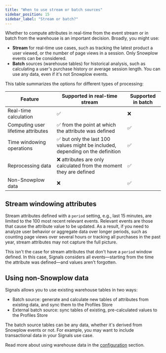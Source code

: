 ```yaml
---
title: "When to use stream or batch sources"
sidebar_position: 15
sidebar_label: "Stream or batch?"
---
```


Whether to compute attributes in real-time from the event stream or in batch from the warehouse is an important decision. Broadly, you might use:
* **Stream** for real-time use cases, such as tracking the latest product a user viewed, or the number of page views in a session. Only Snowplow events can be considered.
* **Batch** sources (warehouse tables) for historical analysis, such as calculating a user's purchase history or average session length. You can use any data, even if it's not Snowplow events.

This table summarizes the options for different types of processing:

| Feature                            | Supported in real-time stream                                                 | Supported in batch |
| ---------------------------------- | ----------------------------------------------------------------------------- | ------------------ |
| Real-time calculation              | ✅                                                                             | ❌                  |
| Computing user lifetime attributes | ✅ from the point at which the attribute was defined                           | ✅                  |
| Time windowing operations          | ✅ but only the last 100 values might be included, depending on the definition | ✅                  |
| Reprocessing data                  | ❌ attributes are only calculated from the moment they are defined             | ✅                  |
| Non-Snowplow data                  | ❌                                                                             | ✅                  |

## Stream windowing attributes

Stream attributes defined with a `period` setting, e.g., last 15 minutes, are limited to the 100 most recent relevant events. Relevant events are those that cause the attribute value to be updated. As a result, if you need to analyze user behavior or aggregate data over longer periods, such as counting page views over several hours or tracking all purchases in the past year, stream attributes may not capture the full picture.

This isn't the case for stream attributes that don't have a `period` window defined. In this case, Signals considers all events—starting from the time the attribute was defined—and values aren't forgotten.

## Using non-Snowplow data

Signals allows you to use existing warehouse tables in two ways:
* Batch source: generate and calculate new tables of attributes from existing data, and sync them to the Profiles Store
* External batch source: sync tables of existing, pre-calculated values to the Profiles Store

The batch source tables can be any data, whether it's derived from Snowplow events or not. For example, you may want to include transactional data in your Signals use case.

Read more about using warehouse data in the [configuration](/docs/signals/configuration/batch-calculations/index.md) section.
